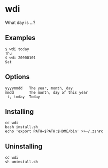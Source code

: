 wdi
======================
What day is ...?

Examples
------
```
$ wdi today
Thu
$ wdi 20000101
Sat
```

Options
------
```
yyyymmdd   The year, month, day
mmdd       The month, day of this year
-t, today  Today
```

Installing
------
```
cd wdi
bash install.sh
echo 'export PATH=$PATH:$HOME/bin' >>~/.zshrc
```

Uninstalling
------
```
cd wdi
sh uninstall.sh
```
